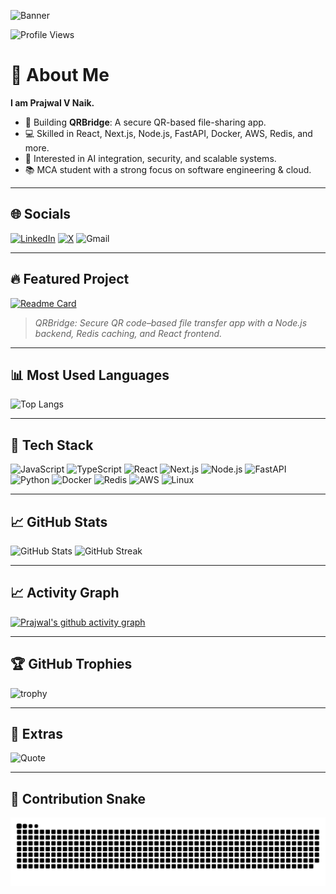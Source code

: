 <!-- Banner -->
![Banner](https://capsule-render.vercel.app/api?type=waving&color=0:FF5733,100:900C3F&height=250&section=header&text=Prajwal%20V%20Naik&fontSize=60&fontColor=fff&animation=fadeIn&desc=Full-Stack%20Developer%20%7C%20Cloud%20Enthusiast%20%7C%20Tech%20Explorer&descAlignY=70)

<!-- Profile Views -->
![Profile Views](https://komarev.com/ghpvc/?username=Prajwal-V-Naik&label=Profile%20Views&color=blue&style=flat)

# 👋 About Me
**I am Prajwal V Naik.**

- 🚀 Building **QRBridge**: A secure QR-based file-sharing app.
- 💻 Skilled in React, Next.js, Node.js, FastAPI, Docker, AWS, Redis, and more.
- 🤖 Interested in AI integration, security, and scalable systems.
- 📚 MCA student with a strong focus on software engineering & cloud.

---

## 🌐 Socials
[![LinkedIn](https://img.shields.io/badge/LinkedIn-0A66C2?logo=linkedin&logoColor=white)](https://www.linkedin.com/in/pajju-dev-8431withyou/)
[![X](https://img.shields.io/badge/Twitter-1DA1F2?logo=twitter&logoColor=white)](https://x.com/PrajwalVNaik1)
![Gmail](https://img.shields.io/badge/Contact%20Me-D14836?logo=gmail&logoColor=white)

---

## 🔥 Featured Project
[![Readme Card](https://github-readme-stats.vercel.app/api/pin/?username=Prajwal-V-Naik&repo=QRBridge&theme=radical)](https://github.com/Prajwal-V-Naik/QRBridge)

> *QRBridge: Secure QR code–based file transfer app with a Node.js backend, Redis caching, and React frontend.*

---

## 📊 Most Used Languages
![Top Langs](https://github-readme-stats.vercel.app/api/top-langs/?username=Prajwal-V-Naik&layout=compact&theme=radical)

---

## 🧰 Tech Stack
![JavaScript](https://img.shields.io/badge/JavaScript-F7DF1E?logo=javascript&logoColor=000)
![TypeScript](https://img.shields.io/badge/TypeScript-3178C6?logo=typescript&logoColor=fff)
![React](https://img.shields.io/badge/React-20232A?logo=react&logoColor=61DAFB)
![Next.js](https://img.shields.io/badge/Next.js-000000?logo=next.js&logoColor=fff)
![Node.js](https://img.shields.io/badge/Node.js-339933?logo=node.js&logoColor=fff)
![FastAPI](https://img.shields.io/badge/FastAPI-009688?logo=fastapi&logoColor=fff)
![Python](https://img.shields.io/badge/Python-3776AB?logo=python&logoColor=fff)
![Docker](https://img.shields.io/badge/Docker-2496ED?logo=docker&logoColor=fff)
![Redis](https://img.shields.io/badge/Redis-DC382D?logo=redis&logoColor=fff)
![AWS](https://img.shields.io/badge/AWS-232F3E?logo=amazon-aws&logoColor=ff9900)
![Linux](https://img.shields.io/badge/Linux-FCC624?logo=linux&logoColor=000)

---

## 📈 GitHub Stats
![GitHub Stats](https://github-readme-stats.vercel.app/api?username=Prajwal-V-Naik&show_icons=true&theme=radical)
![GitHub Streak](https://streak-stats.demolab.com?user=Prajwal-V-Naik&theme=radical)

---

## 📈 Activity Graph
[![Prajwal's github activity graph](https://github-readme-activity-graph.vercel.app/graph?username=Prajwal-V-Naik&theme=react-dark)](https://github.com/ashutosh00710/github-readme-activity-graph)

---

## 🏆 GitHub Trophies
![trophy](https://github-profile-trophy.vercel.app/?username=Prajwal-V-Naik&theme=radical&no-frame=true&margin-w=15&margin-h=15)

---

## 🎨 Extras
![Quote](https://quotes-github-readme.vercel.app/api?type=horizontal&theme=radical)

---

## 🐍 Contribution Snake
<picture>
  <source media="(prefers-color-scheme: dark)" srcset="https://raw.githubusercontent.com/Prajwal-V-Naik/Prajwal-V-Naik/output/github-contribution-grid-snake-dark.svg">
  <img alt="github contribution snake" src="https://raw.githubusercontent.com/Prajwal-V-Naik/Prajwal-V-Naik/output/github-contribution-grid-snake.svg">
</picture>
